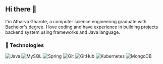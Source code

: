 ## Hi there 👋

I'm Atharva Gharote, a computer science engineering graduate with Bachelor's degree. I love coding and have experience in building projects backend system using frameworks and Java language.  


### 🚀 Technologies
![Java](https://img.shields.io/badge/-Java-red?style=flat-square&logo=java)
![MySQL](https://img.shields.io/badge/-MySQL-black?style=flat-square&logo=mysql)
![Spring](https://img.shields.io/badge/-Spring-white?style=flat-square&logo=spring)
![Git](https://img.shields.io/badge/-Git-black?style=flat-square&logo=git)
![GitHub](https://img.shields.io/badge/-GitHub-181717?style=flat-square&logo=github)
![Kubernetes](https://img.shields.io/badge/-Kubernetes-white?style=flat-square&logo=kubernetes)
![MongoDB](https://img.shields.io/badge/-MongoDB-white?style=flat-square&logo=mongoDB)


<!--
**atharvag23/atharvag23** is a ✨ _special_ ✨ repository because its `README.md` (this file) appears on your GitHub profile.

Here are some ideas to get you started:

- 🔭 I’m currently working on ...
- 🌱 I’m currently learning ...
- 👯 I’m looking to collaborate on ...
- 🤔 I’m looking for help with ...
- 💬 Ask me about ...
- 📫 How to reach me: ...
- 😄 Pronouns: ...
- ⚡ Fun fact: ...
-->
